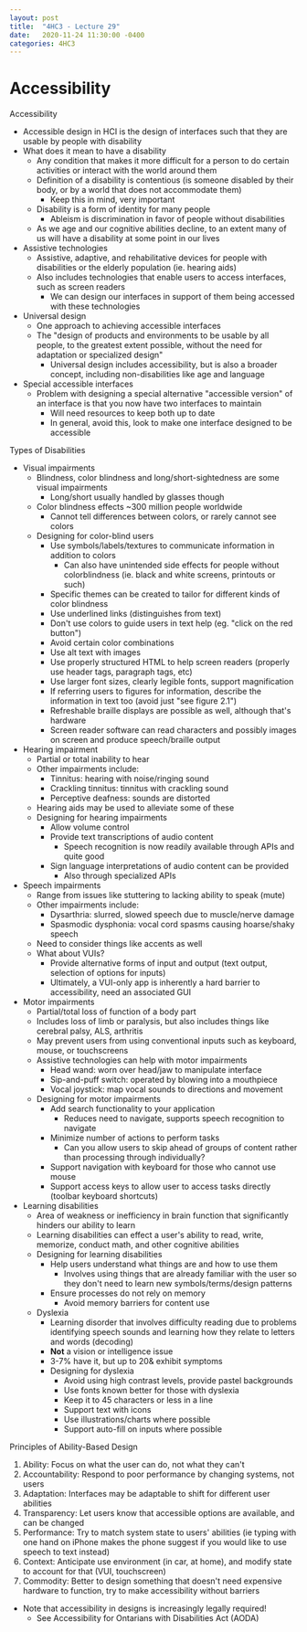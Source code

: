 ```yaml
---
layout: post
title:  "4HC3 - Lecture 29"
date:   2020-11-24 11:30:00 -0400
categories: 4HC3
---
```


Accessibility
===

Accessibility
- Accessible design in HCI is the design of interfaces such that they are usable by people with disability
- What does it mean to have a disability
    - Any condition that makes it more difficult for a person to do certain activities or interact with the world around them
    - Definition of a disability is contentious (is someone disabled by their body, or by a world that does not accommodate them)
        - Keep this in mind, very important
    - Disability is a form of identity for many people
        - Ableism is discrimination in favor of people without disabilities
    - As we age and our cognitive abilities decline, to an extent many of us will have a disability at some point in our lives
- Assistive technologies
    - Assistive, adaptive, and rehabilitative devices for people with disabilities or the elderly population (ie. hearing aids)
    - Also includes technologies that enable users to access interfaces, such as screen readers
        - We can design our interfaces in support of them being accessed with these technologies
- Universal design
    - One approach to achieving accessible interfaces
    - The "design of products and environments to be usable by all people, to the greatest extent possible, without the need for adaptation or specialized design"
        - Universal design includes accessibility, but is also a broader concept, including non-disabilities like age and language
- Special accessible interfaces
    - Problem with designing a special alternative "accessible version" of an interface is that you now have two interfaces to maintain
        - Will need resources to keep both up to date
        - In general, avoid this, look to make one interface designed to be accessible

Types of Disabilities
- Visual impairments
    - Blindness, color blindness and long/short-sightedness are some visual impairments
        - Long/short usually handled by glasses though
    - Color blindness effects ~300 million people worldwide
        - Cannot tell differences between colors, or rarely cannot see colors
    - Designing for color-blind users
        - Use symbols/labels/textures to communicate information in addition to colors
            - Can also have unintended side effects for people without colorblindness (ie. black and white screens, printouts or 
            such)
        - Specific themes can be created to tailor for different kinds of color blindness
        - Use underlined links (distinguishes from text)
        - Don't use colors to guide users in text help (eg. "click on the red button")
        - Avoid certain color combinations
        - Use alt text with images
        - Use properly structured HTML to help screen readers (properly use header tags, paragraph tags, etc)
        - Use larger font sizes, clearly legible fonts, support magnification
        - If referring users to figures for information, describe the information in text too (avoid just "see figure 2.1")
        - Refreshable braille displays are possible as well, although that's hardware
        - Screen reader software can read characters and possibly images on screen and produce speech/braille output
- Hearing impairment
    - Partial or total inability to hear
    - Other impairments include:
        - Tinnitus: hearing with noise/ringing sound
        - Crackling tinnitus: tinnitus with crackling sound
        - Perceptive deafness: sounds are distorted
    - Hearing aids may be used to alleviate some of these
    - Designing for hearing impairments
        - Allow volume control
        - Provide text transcriptions of audio content
            - Speech recognition is now readily available through APIs and quite good
        - Sign language interpretations of audio content can be provided
            - Also through specialized APIs
- Speech impairments
    - Range from issues like stuttering to lacking ability to speak (mute)
    - Other impairments include:
        - Dysarthria: slurred, slowed speech due to muscle/nerve damage
        - Spasmodic dysphonia: vocal cord spasms causing hoarse/shaky speech
    - Need to consider things like accents as well
    - What about VUIs?
        - Provide alternative forms of input and output (text output, selection of options for inputs)
        - Ultimately, a VUI-only app is inherently a hard barrier to accessibility, need an associated GUI
- Motor impairments
    - Partial/total loss of function of a body part
    - Includes loss of limb or paralysis, but also includes things like cerebral palsy, ALS, arthritis
    - May prevent users from using conventional inputs such as keyboard, mouse, or touchscreens
    - Assistive technologies can help with motor impairments
        - Head wand: worn over head/jaw to manipulate interface
        - Sip-and-puff switch: operated by blowing into a mouthpiece
        - Vocal joystick: map vocal sounds to directions and movement
    - Designing for motor impairments
        - Add search functionality to your application 
            - Reduces need to navigate, supports speech recognition to navigate
        - Minimize number of actions to perform tasks
            - Can you allow users to skip ahead of groups of content rather than processing through individually?
        - Support navigation with keyboard for those who cannot use mouse
        - Support access keys to allow user to access tasks directly (toolbar keyboard shortcuts)
- Learning disabilities
    - Area of weakness or inefficiency in brain function that significantly hinders our ability to learn
    - Learning disabilities can effect a user's ability to read, write, memorize, conduct math, and other cognitive abilities
    - Designing for learning disabilities
        - Help users understand what things are and how to use them
            - Involves using things that are already familiar with the user so they don't need to learn new symbols/terms/design patterns
        - Ensure processes do not rely on memory
            - Avoid memory barriers for content use
    - Dyslexia
        - Learning disorder that involves difficulty reading due to problems identifying speech sounds and learning how they relate to letters and words (decoding)
        - **Not** a vision or intelligence issue
        - 3-7% have it, but up to 20& exhibit symptoms
        - Designing for dyslexia
            - Avoid using high contrast levels, provide pastel backgrounds
            - Use fonts known better for those with dyslexia
            - Keep it to 45 characters or less in a line
            - Support text with icons
            - Use illustrations/charts where possible
            - Support auto-fill on inputs where possible

Principles of Ability-Based Design
1. Ability: Focus on what the user can do, not what they can't
2. Accountability: Respond to poor performance by changing systems, not users
3. Adaptation: Interfaces may be adaptable to shift for different user abilities
4. Transparency: Let users know that accessible options are available, and can be changed
5. Performance: Try to match system state to users' abilities (ie typing with one hand on iPhone makes the phone suggest if you would like to use speech to text instead)
6. Context: Anticipate use environment (in car, at home), and modify state to account for that (VUI, touchscreen)
7. Commodity: Better to design something that doesn't need expensive hardware to function, try to make accessibility without barriers
- Note that accessibility in designs is increasingly legally required!
    - See Accessibility for Ontarians with Disabilities Act (AODA)
